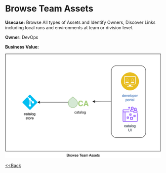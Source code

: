 # Browse Team Assets

**Usecase:** Browse All types of Assets and Identify Owners, Discover Links including local runs and environments at team or division level.

**Owner:** DevOps 

**Business Value:**

![Browse Team Assets](../assets/images/usecases/6.browseteamassets.svg)

[<<Back](../usecases.md)
